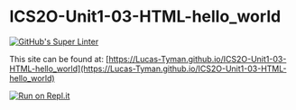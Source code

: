 # ICS2O-Unit1-03-HTML-hello_world

[![GitHub's Super Linter](https://github.com/Lucas-Tyman/ICS2O-Unit1-03-HTML-hello_world/workflows/GitHub's%20Super%20Linter/badge.svg)](https://github.com/Lucas-Tyman/ICS2O-Unit1-03-HTML-hello_world/actions)

This site can be found at: [https://Lucas-Tyman.github.io/ICS2O-Unit1-03-HTML-hello_world](https://Lucas-Tyman.github.io/ICS2O-Unit1-03-HTML-hello_world)

[![Run on Repl.it](https://repl.it/badge/github/Lucas-Tyman/ICS2O-Unit1-03-HTML-hello_world)](https://repl.it/github/Lucas-Tyman/ICS2O-Unit1-03-HTML-hello_world)
